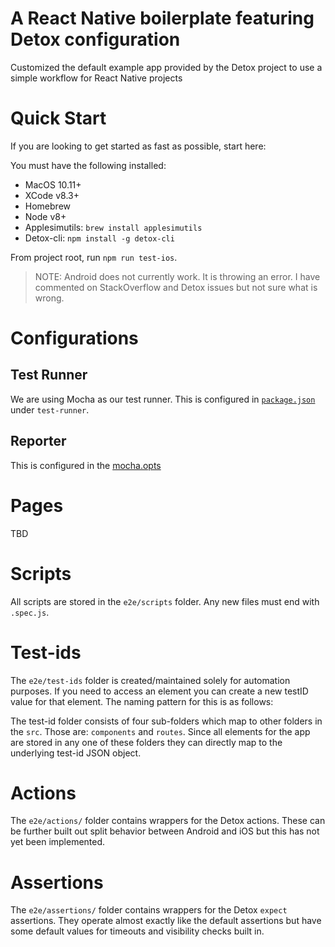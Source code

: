 # A React Native boilerplate featuring Detox configuration

Customized the default example app provided by the Detox project to use a simple workflow for React Native projects

# Quick Start

If you are looking to get started as fast as possible, start here:

You must have the following installed:

- MacOS 10.11+
- XCode v8.3+
- Homebrew
- Node v8+
- Applesimutils: `brew install applesimutils`
- Detox-cli: `npm install -g detox-cli`

From project root, run `npm run test-ios`.

> NOTE: Android does not currently work. It is throwing an error. I have commented on StackOverflow and Detox issues but not sure what is wrong.

# Configurations

## Test Runner

We are using Mocha as our test runner. This is configured in [`package.json`](../package.json) under
`test-runner`.

## Reporter

This is configured in the [mocha.opts](./e2e/config/mocha.opts)

# Pages

TBD

# Scripts

All scripts are stored in the `e2e/scripts` folder. Any new files
must end with `.spec.js`.

# Test-ids

The `e2e/test-ids` folder is created/maintained solely for automation purposes.
If you need to access an element you can create a new testID value for that
element. The naming pattern for this is as follows:

The test-id folder consists of four sub-folders which map to other folders in
the `src`. Those are: `components` and `routes`. Since all
elements for the app are stored in any one of these folders they can directly
map to the underlying test-id JSON object.

# Actions

The `e2e/actions/` folder contains wrappers for the Detox actions. These can be
further built out split behavior between Android and iOS but this has not yet
been implemented.

# Assertions

The `e2e/assertions/` folder contains wrappers for the Detox `expect`
assertions. They operate almost exactly like the default assertions but have
some default values for timeouts and visibility checks built in.
